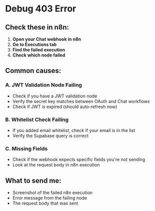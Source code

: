# Debug 403 Error

## Check these in n8n:

1. **Open your Chat webhook in n8n**
2. **Go to Executions tab**
3. **Find the failed execution**
4. **Check which node failed**

## Common causes:

### A. JWT Validation Node Failing
- Check if you have a JWT validation node
- Verify the secret key matches between OAuth and Chat workflows
- Check if JWT is expired (should auto-refresh now)

### B. Whitelist Check Failing
- If you added email whitelist, check if your email is in the list
- Verify the Supabase query is correct

### C. Missing Fields
- Check if the webhook expects specific fields you're not sending
- Look at the request body in n8n execution

## What to send me:
- Screenshot of the failed n8n execution
- Error message from the failing node
- The request body that was sent
